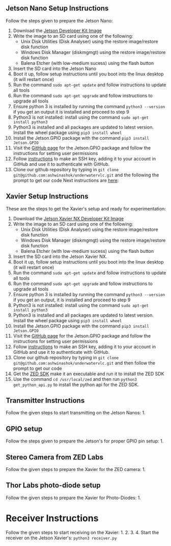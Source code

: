 ## Jetson Nano Setup Instructions
Follow the steps given to prepare the Jetson Nano:
1. Download the [Jetson Developer Kit Image](https://developer.nvidia.com/jetson-nano-sd-card-image)
2. Write the image to an SD card using one of the following:
	* Unix Disk Utilities (Disk Analyser) using the restore image/restore disk function
	* Windows Disk Manager (diskmgmgt) using the restore image/restore disk function
	* Balena Etcher (with low-medium sucess) using the flash button
3. Insert the SD card into the Jetson Nano
4. Boot it up, follow setup instructions until you boot into the linux desktop (it will restart once)
5. Run the command `sudo apt-get update` and follow instructions to update all tools
6. Run the command `sudo apt-get upgrade` and follow instructions to upgrade all tools
7. Ensure python 3 is installed by running the command `python3 --version` if you get an output it is installed and proceed to step 9
8. Python3 is not installed: install using the command `sudo apt-get install python3`
9. Python3 is installed and all packages are updated to latest version. Install the wheel package using `pip3 install wheel`
10. Install the Jetson.GPIO package with the command `pip3 install Jetson.GPIO`
11. Visit the [GitHub page](https://github.com/NVIDIA/jetson-gpio) for the Jetson.GPIO package and follow the instructions for setting user permissions
11. Follow [instructions](https://docs.github.com/en/free-pro-team@latest/github/authenticating-to-github/generating-a-new-ssh-key-and-adding-it-to-the-ssh-agent) to make an SSH key, adding it to your account in GitHub and use it to authenticate with GitHub.
12. Clone our github repository by typing in `git clone git@github.com:ashwinashok/underwatervlc.git` and the following the prompt to get our code
Next instructions are [here](#Transmitter-Instructions):

## Xavier Setup Instructions
These are the steps to get the Xavier's setup and ready for experimentation:
1. Download the [Jetson Xavier NX Developer Kit Image](https://developer.nvidia.com/jetson-nx-developer-kit-sd-card-image)
2. Write the image to an SD card using one of the following:
	* Unix Disk Utilities (Disk Analyser) using the restore image/restore disk function
	* Windows Disk Manager (diskmgmgt) using the restore image/restore disk function
	* Balena Etcher (with low-medium sucess) using the flash button
3. Insert the SD card into the Jetson Xavier NX.
4. Boot it up, follow setup instructions until you boot into the linux desktop (it will restart once)
5. Run the command `sudo apt-get update` and follow instructions to update all tools
6. Run the command `sudo apt-get upgrade` and follow instructions to upgrade all tools
7. Ensure python 3 is installed by running the command `python3 --version` if you get an output, it is installed and proceed to step 9
8. Python3 is not installed: install using the command `sudo apt-get install python3`
9. Python3 is installed and all packages are updated to latest version. Install the wheel package using `pip3 install wheel`
10. Install the Jetson.GPIO package with the command `pip3 install Jetson.GPIO`
11. Visit the [GitHub page](https://github.com/NVIDIA/jetson-gpio) for the Jetson.GPIO package and follow the instructions for setting user permissions
11. Follow [instructions](https://docs.github.com/en/free-pro-team@latest/github/authenticating-to-github/generating-a-new-ssh-key-and-adding-it-to-the-ssh-agent) to make an SSH key, adding it to your account in GitHub and use it to authenticate with GitHub.
12. Clone our github repository by typing in `git clone git@github.com:ashwinashok/underwatervlc.git` and then follow the prompt to get our code
13. Get the [ZED SDK](https://download.stereolabs.com/zedsdk/3.3/jp44/jetsons) make it an executable and run it to install the ZED SDK
14. Use the command `cd /usr/local/zed` and then run `python3 get_python_api.py` to install the python api for the ZED SDK.

## Transmitter Instructions
Follow the given steps to start transmitting on the Jetson Nanos:
1. 

## GPIO setup
Follow the steps given to prepare the Jetson's for proper GPIO pin setup:
1.

## Stereo Camera from ZED Labs
Follow the given steps to prepare the Xavier for the ZED camera:
1. 

## Thor Labs photo-diode setup
Follow the given steps to prepare the Xavier for Photo-Diodes:
1. 

# Receiver Instructions
Follow the given steps to start receiving on the Xavier:
1. 
2. 
3.
4. Start the receiver on the Jetson Xavier's: `python3 receiver.py`